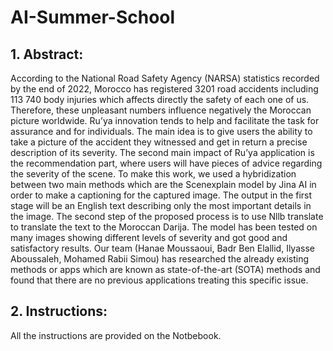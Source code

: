 # AI-Summer-School
## 1. Abstract: 
According to the National Road Safety Agency (NARSA) statistics recorded by the end of 2022, Morocco has registered 3201 road accidents including 113 740 body injuries which affects directly the safety of each one of us. Therefore, these unpleasant numbers influence negatively the Moroccan picture worldwide.  Ru’ya innovation tends to help and facilitate the task for assurance and for individuals. The main idea is to give users the ability to take a picture of the accident they witnessed and get in return a precise description of its severity. The second main impact of Ru’ya application is the recommendation part, where users will have pieces of advice regarding the severity of the scene. To make this work, we used a hybridization between two main methods which are the Scenexplain model by Jina AI in order to make a captioning for the captured image. The output in the first stage will be an English text describing only the most important details in the image. The second step of the proposed process is to use Nllb translate to translate the text to the Moroccan Darija. The model has been tested on many images showing different levels of severity and got good and satisfactory results. Our team (Hanae Moussaoui, Badr Ben Elallid, Ilyasse Aboussaleh, Mohamed Rabii Simou) has researched the already existing methods or apps which are known as state-of-the-art (SOTA) methods and found that there are no previous applications treating this specific issue.
## 2. Instructions: 
All the instructions are provided on the Notbebook.
